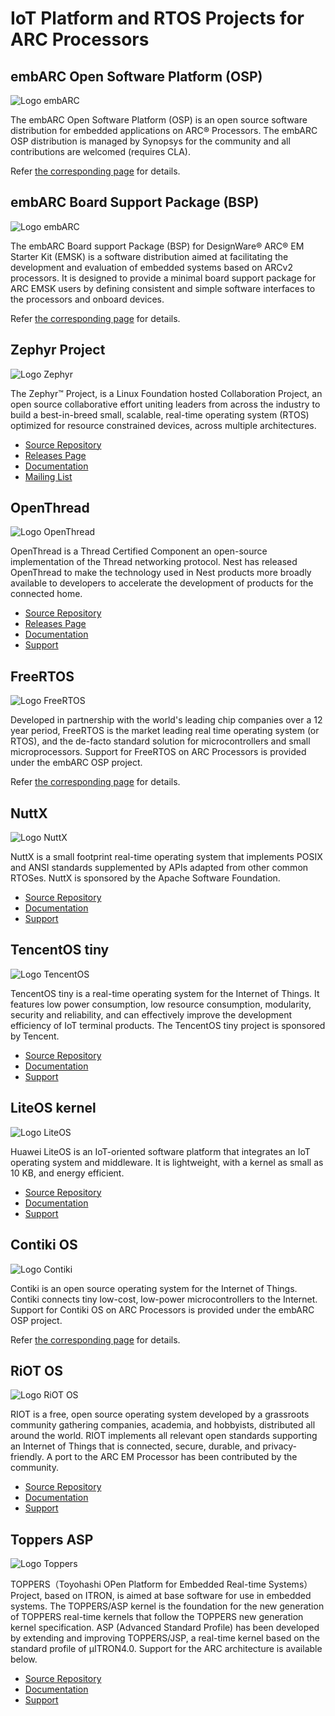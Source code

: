 # IoT Platform and RTOS Projects for ARC Processors

## embARC Open Software Platform (OSP)

![Logo embARC](images/logo-embarc.png)

The embARC Open Software Platform (OSP) is an open source software distribution
for embedded applications on ARC® Processors. The embARC OSP distribution is
managed by Synopsys for the community and all contributions are welcomed
(requires CLA).

Refer [the corresponding page](embarc-osp.md) for details.

## embARC Board Support Package (BSP)

![Logo embARC](images/logo-embarc.png)

The embARC Board support Package (BSP) for DesignWare® ARC® EM Starter Kit
(EMSK) is a software distribution aimed at facilitating the development and
evaluation of embedded systems based on ARCv2 processors. It is designed to
provide a minimal board support package for ARC EMSK users by defining
consistent and simple software interfaces to the processors and onboard
devices.

Refer [the corresponding page](embarc-bsp.md) for details.

## Zephyr Project

![Logo Zephyr](images/logo-zephyr.png)

The Zephyr™ Project, is a Linux Foundation hosted Collaboration Project, an
open source collaborative effort uniting leaders from across the industry to
build a best-in-breed small, scalable, real-time operating system (RTOS)
optimized for resource constrained devices, across multiple architectures.

* [Source Repository](https://github.com/zephyrproject-rtos/zephyr)
* [Releases Page](https://github.com/zephyrproject-rtos/zephyr/releases)
* [Documentation](https://docs.zephyrproject.org/latest/index.html)
* [Mailing List](https://lists.zephyrproject.org/mailman/listinfo)

## OpenThread

![Logo OpenThread](images/logo-openthread.png)

OpenThread is a Thread Certified Component an open-source implementation of
the Thread networking protocol. Nest has released OpenThread to make the
technology used in Nest products more broadly available to developers to
accelerate the development of products for the connected home.

* [Source Repository](https://github.com/openthread/openthread)
* [Releases Page](https://github.com/openthread/openthread/releases)
* [Documentation](https://openthread.io)
* [Support](https://github.com/openthread/openthread/discussions)

## FreeRTOS

![Logo FreeRTOS](images/logo-freertos.jpg)

Developed in partnership with the world's leading chip companies over a 12
year period, FreeRTOS is the market leading real time operating system
(or RTOS), and the de-facto standard solution for microcontrollers and small
microprocessors. Support for FreeRTOS on ARC Processors is provided under
the embARC OSP project.

Refer [the corresponding page](embarc-osp.md) for details.

## NuttX

![Logo NuttX](images/logo-nuttx.png)

NuttX is a small footprint real-time operating system that implements POSIX and
ANSI standards supplemented by APIs adapted from other common RTOSes. NuttX is
sponsored by the Apache Software Foundation.

* [Source Repository](https://github.com/foss-for-synopsys-dwc-arc-processors/nuttx)
* [Documentation](https://nuttx.apache.org/docs/latest/)
* [Support](https://github.com/foss-for-synopsys-dwc-arc-processors/nuttx/issues)

## TencentOS tiny

![Logo TencentOS](images/logo-tencentos.png)

TencentOS tiny is a real-time operating system for the Internet of Things.
It features low power consumption, low resource consumption, modularity,
security and reliability, and can effectively improve the development
efficiency of IoT terminal products. The TencentOS tiny project is sponsored
by Tencent.

* [Source Repository](https://github.com/OpenAtomFoundation/TencentOS-tiny)
* [Documentation](https://cloud.tencent.com/product/tos-tiny)
* [Support](https://github.com/OpenAtomFoundation/TencentOS-tiny/issues)

## LiteOS kernel

![Logo LiteOS](images/logo-liteos.jpg)

Huawei LiteOS is an IoT-oriented software platform that integrates an IoT
operating system and middleware. It is lightweight, with a kernel as small
as 10 KB, and energy efficient.

* [Source Repository](https://github.com/foss-for-synopsys-dwc-arc-processors/LiteOS_Kernel)
* [Documentation](https://github.com/foss-for-synopsys-dwc-arc-processors/LiteOS_Kernel/blob/master/README.md)
* [Support](https://github.com/LiteOS/LiteOS/issues)

## Contiki OS

![Logo Contiki](images/logo-contiki.jpg)

Contiki is an open source operating system for the Internet of Things. Contiki
connects tiny low-cost, low-power microcontrollers to the Internet. Support for
Contiki OS on ARC Processors is provided under the embARC OSP project.

Refer [the corresponding page](embarc-osp.md) for details.

## RiOT OS

![Logo RiOT OS](images/logo-riotos.png)

RIOT is a free, open source operating system developed by a grassroots
community gathering companies, academia, and hobbyists, distributed all around
the world. RIOT implements all relevant open standards supporting an Internet
of Things that is connected, secure, durable, and privacy-friendly. A port to
the ARC EM Processor has been contributed by the community.

* [Source Repository](https://github.com/foss-for-synopsys-dwc-arc-processors/RIOT)
* [Documentation](https://doc.riot-os.org)
* [Support](https://www.riot-os.org/community.html)

## Toppers ASP

![Logo Toppers](images/logo-toppers.gif)

TOPPERS（Toyohashi OPen Platform for Embedded Real-time Systems）Project,
based on ITRON, is aimed at base software for use in embedded systems. The
TOPPERS/ASP kernel is the foundation for the new generation of TOPPERS
real-time kernels that follow the TOPPERS new generation kernel specification.
ASP (Advanced Standard Profile) has been developed by extending and improving
TOPPERS/JSP, a real-time kernel based on the standard profile of μITRON4.0.
Support for the ARC architecture is available below.

* [Source Repository](https://github.com/foss-for-synopsys-dwc-arc-processors/toppers-asp)
* [Documentation](https://www.toppers.jp/en/asp-kernel.html)
* [Support](https://www.toppers.jp/en/community.html)
